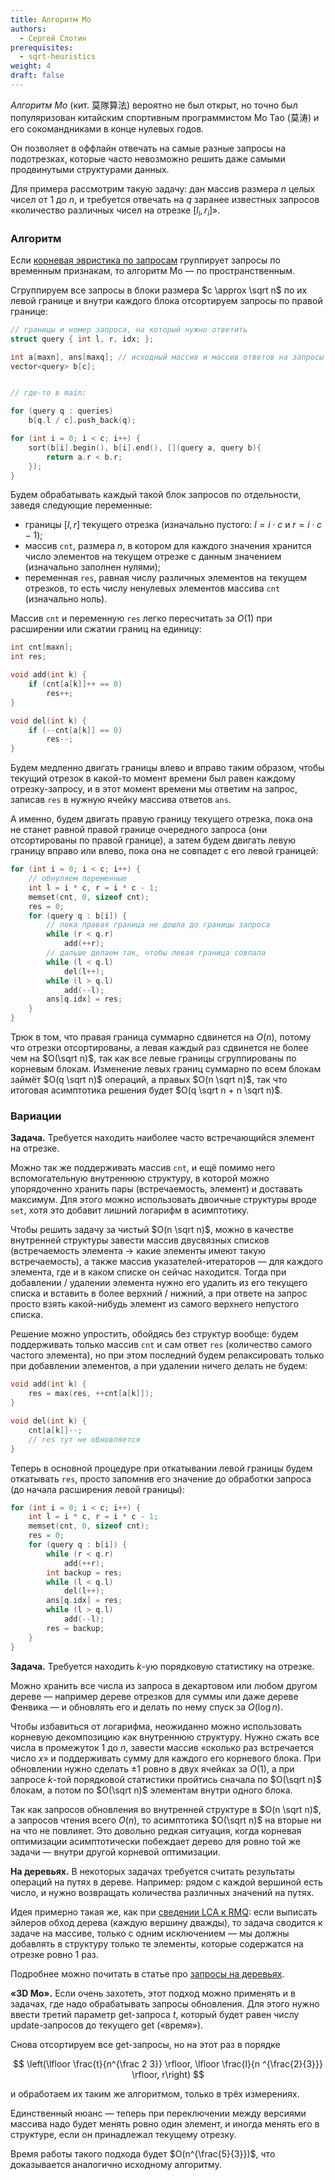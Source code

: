 ```yaml
---
title: Алгоритм Мо
authors:
  - Сергей Слотин
prerequisites:
  - sqrt-heuristics
weight: 4
draft: false
---
```


*Алгоритм Мо* (кит. 莫隊算法) вероятно не был открыт, но точно был популяризован китайским спортивным программистом Мо Тао (莫涛) и его сокомандниками в конце нулевых годов.

Он позволяет в оффлайн отвечать на самые разные запросы на подотрезках, которые часто невозможно решить даже самыми продвинутыми структурами данных.

Для примера рассмотрим такую задачу: дан массив размера $n$ целых чисел от $1$ до $n$, и требуется отвечать на $q$ заранее известных запросов «количество различных чисел на отрезке $[l_i, r_i]$».

### Алгоритм

Если [корневая эвристика по запросам](../rollback) группирует запросы по временным признакам, то алгоритм Мо — по пространственным.

Сгруппируем все запросы в блоки размера $c \approx \sqrt n$ по их левой границе и внутри каждого блока отсортируем запросы по правой границе:

```cpp
// границы и номер запроса, на который нужно ответить
struct query { int l, r, idx; };

int a[maxn], ans[maxq]; // исходный массив и массив ответов на запросы
vector<query> b[c];


// где-то в main:

for (query q : queries)
    b[q.l / c].push_back(q);

for (int i = 0; i < c; i++) {
    sort(b[i].begin(), b[i].end(), [](query a, query b){
        return a.r < b.r;
    });
}
```

Будем обрабатывать каждый такой блок запросов по отдельности, заведя следующие переменные:

- границы $[l, r]$ текущего отрезка (изначально пустого: $l = i \cdot c$ и $r = i \cdot c - 1$);
- массив `cnt`, размера $n$, в котором для каждого значения хранится число элементов на текущем отрезке с данным значением (изначально заполнен нулями);
- переменная `res`, равная числу различных элементов на текущем отрезков, то есть числу ненулевых элементов массива `cnt` (изначально ноль).

Массив `cnt` и переменную `res` легко пересчитать за $O(1)$ при расширении или сжатии границ на единицу:

```cpp
int cnt[maxn];
int res;

void add(int k) {
    if (cnt[a[k]]++ == 0)
        res++;
}

void del(int k) {
    if (--cnt[a[k]] == 0)
        res--;
}
```

Будем медленно двигать границы влево и вправо таким образом, чтобы текущий отрезок в какой-то момент времени был равен каждому отрезку-запросу, и в этот момент времени мы ответим на запрос, записав `res` в нужную ячейку массива ответов `ans`.

А именно, будем двигать правую границу текущего отрезка, пока она не станет равной правой границе очередного запроса (они отсортированы по правой границе), а затем будем двигать левую границу вправо или влево, пока она не совпадет с его левой границей:

```c++
for (int i = 0; i < c; i++) {
    // обнуляем переменные
    int l = i * c, r = i * c - 1;
    memset(cnt, 0, sizeof cnt);
    res = 0;
    for (query q : b[i]) {
        // пока правая граница не дошла до границы запроса
        while (r < q.r)
            add(++r);
        // дальше делаем так, чтобы левая граница совпала
        while (l < q.l)
            del(l++);
        while (l > q.l)
            add(--l);
        ans[q.idx] = res;
    }
}
```

Трюк в том, что правая граница суммарно сдвинется на $O(n)$, потому что отрезки отсортированы, а левая каждый раз сдвинется не более чем на $O(\sqrt n)$, так как все левые границы сгруппированы по корневым блокам. Изменение левых границ суммарно по всем блокам займёт $O(q \sqrt n)$ операций, а правых $O(n \sqrt n)$, так что итоговая асимптотика решения будет $O(q \sqrt n + n \sqrt n)$.

### Вариации

**Задача.** Требуется находить наиболее часто встречающийся элемент на отрезке.

Можно так же поддерживать массив `cnt`, и ещё помимо него вспомогательную внутреннюю структуру, в которой можно упорядоченно хранить пары (встречаемость, элемент) и доставать максимум. Для этого можно использовать двоичные структуры вроде `set`, хотя это добавит лишний логарифм в асимптотику.

Чтобы решить задачу за чистый $O(n \sqrt n)$, можно в качестве внутренней структуры завести массив двусвязных списков (встречаемость элемента → какие элементы имеют такую встречаемость), а также массив указателей-итераторов — для каждого элемента, где и в каком списке он сейчас находится. Тогда при добавлении / удалении элемента нужно его удалить из его текущего списка и вставить в более верхний / нижний, а при ответе на запрос просто взять какой-нибудь элемент из самого верхнего непустого списка.

Решение можно упростить, обойдясь без структур вообще: будем поддерживать только массив `cnt` и сам ответ `res` (количество самого частого элемента), но при этом последний будем релаксировать только при добавлении элементов, а при удалении ничего делать не будем:

```cpp
void add(int k) {
    res = max(res, ++cnt[a[k]]);
}

void del(int k) {
    cnt[a[k]]--;
    // res тут не обновляется
}
```

Теперь в основной процедуре при откатывании левой границы будем откатывать `res`, просто запомнив его значение до обработки запроса (до начала расширения левой границы):

```cpp
for (int i = 0; i < c; i++) {
    int l = i * c, r = i * c - 1;
    memset(cnt, 0, sizeof cnt);
    res = 0;
    for (query q : b[i]) {
        while (r < q.r)
            add(++r);
        int backup = res;
        while (l < q.l)
            del(l++);
        ans[q.idx] = res;
        while (l > q.l)
            add(--l);
        res = backup;
    }
}
```

**Задача.** Требуется находить $k$-ую порядковую статистику на отрезке.

Можно хранить все числа из запроса в декартовом или любом другом дереве — например дереве отрезков для суммы или даже дереве Фенвика — и обновлять его и делать по нему спуск за $O(\log n)$.

Чтобы избавиться от логарифма, неожиданно можно использовать корневую декомпозицию как внутреннюю структуру. Нужно сжать все числа в промежуток $1$ до $n$, завести массив «сколько раз встречается число $x$» и поддерживать сумму для каждого его корневого блока. При обновлении нужно сделать $\pm 1$ ровно в двух ячейках за $O(1)$, а при запросе $k$-той порядковой статистики пройтись сначала по $O(\sqrt n)$ блокам, а потом по $O(\sqrt n)$ элементам внутри одного блока.

Так как запросов обновления во внутренней структуре в $O(n \sqrt n)$, а запросов чтения всего $O(n)$, то асимптотика $O(\sqrt n)$ на вторые ни на что не повлияет. Это довольно редкая ситуация, когда корневая оптимизации асимптотически побеждает дерево для ровно той же задачи — внутри другой корневой оптимизации.

**На деревьях.** В некоторых задачах требуется считать результаты операций на путях в дереве. Например: рядом с каждой вершиной есть число, и нужно возвращать количества различных значений на путях.

Идея примерно такая же, как при [сведении LCA к RMQ](/cs/trees/lca-rmq): если выписать эйлеров обход дерева (каждую вершину дважды), то задача сводится к задаче на массиве, только с одним исключением — мы должны добавлять в структуру только те элементы, которые содержатся на отрезке ровно 1 раз.

Подробнее можно почитать в статье про [запросы на деревьях](/cs/trees/tree-queries/).

**«3D Мо».** Если очень захотеть, этот подход можно применять и в задачах, где надо обрабатывать запросы обновления. Для этого нужно ввести третий параметр get-запроса $t$, который будет равен числу update-запросов до текущего get («время»).

Снова отсортируем все get-запросы, но на этот раз в порядке

$$
\left(\lfloor \frac{t}{n^{\frac 2 3}} \rfloor, \lfloor \frac{l}{n ^{\frac{2}{3}}} \rfloor, r\right)
$$

и обработаем их таким же алгоритмом, только в трёх измерениях.

Единственный нюанс — теперь при переключении между версиями массива надо будет менять ровно один элемент, и иногда менять его в структуре, если он принадлежал текущему отрезку.

Время работы такого подхода будет $O(n^{\frac{5}{3}})$, что доказывается аналогично исходному алгоритму.

<!-- Я нихуя не понял. -С -->

